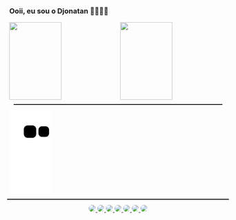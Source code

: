 ### Ooii, eu sou o Djonatan 👨‍💻🙋‍♂️

<div>
  <a href="https://github.com/djonatanfav">
  <img height="180em" style="width: 49%; float: left; margin: none; margin-bottom: 10px" src="https://github-readme-stats.vercel.app/api?username=djonatanfav&show_icons=true&theme=dracula&include_all_commits=true&count_private=true"/>
  <img height="180em" style="width: 49%; float: right; margin: none; margin-bottom: 10px"  src="https://github-readme-stats.vercel.app/api/top-langs/?username=djonatanfav&layout=compact&langs_count=7&theme=dracula"/>
</div>

<hr style="clear: both; height: 2px; margin: 10px;"/>

![Snake animation](https://github.com/djonatanfav/djonatanfav/blob/output/github-contribution-grid-snake.svg)

<hr style="clear: both; height: 2px; margin: -5px;"/>

<center>
  <div><br/>
    <img style="border-radius: 10px" src="https://img.shields.io/badge/PHP-777BB4?style=for-the-badge&logo=php&logoColor=white">
    <img style="border-radius: 10px" src="https://img.shields.io/badge/JavaScript-F7DF1E?style=for-the-badge&logo=javascript&logoColor=black">
    <img style="border-radius: 10px" src="https://img.shields.io/badge/HTML-239120?style=for-the-badge&logo=html5&logoColor=white">
    <img style="border-radius: 10px" src="https://img.shields.io/badge/React-20232A?style=for-the-badge&logo=react&logoColor=61DAFB">
    <img style="border-radius: 10px" src="https://img.shields.io/badge/CSS-239120?&style=for-the-badge&logo=css3&logoColor=white">
    <img style="border-radius: 10px" src="https://img.shields.io/badge/PostgreSQL-316192?style=for-the-badge&logo=postgresql&logoColor=white">
    <img style="border-radius: 10px" src="https://img.shields.io/badge/MySQL-00000F?style=for-the-badge&logo=mysql&logoColor=white">
  </div>
</center>

<!-- https://dev.to/envoy_/150-badges-for-github-pnk -->
<!-- >
<hr style="clear: both; height: 2px; margin: 10px;"/>

<center>
  <div>
    <a href="https://www.instagram.com/djonatanfav" target="_blank"><img src="https://img.shields.io/badge/Instagram-E4405F?style=for-the-badge&logo=instagram&logoColor=white" target="_blank"></a>
    <a href="https://www.linkedin.com/in/djonatanfavero/" target="_blank"><img src="https://img.shields.io/badge/LinkedIn-0077B5?style=for-the-badge&logo=linkedin&logoColor=white" target="_blank"></a>
  </div>
</center> -->